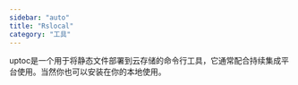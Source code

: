 ```yaml
---
sidebar: "auto"
title: "Rslocal"
category: "工具"
---
```


uptoc是一个用于将静态文件部署到云存储的命令行工具，它通常配合持续集成平台使用。当然你也可以安装在你的本地使用。
<!-- more -->